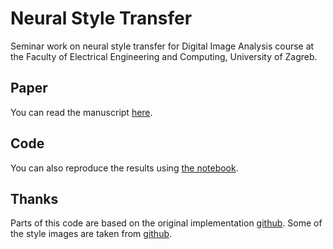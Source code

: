 # Neural Style Transfer
Seminar work on neural style transfer for Digital Image Analysis course at the
Faculty of Electrical Engineering and Computing, University of Zagreb.

## Paper
You can read the manuscript [here](paper.pdf).

## Code
You can also reproduce the results using [the notebook](style_transfer.ipynb).

## Thanks
Parts of this code are based on the original implementation [github](https://github.com/leongatys/PytorchNeuralStyleTransfer).
Some of the style images are taken from [github](https://github.com/naoto0804/pytorch-AdaIN).
